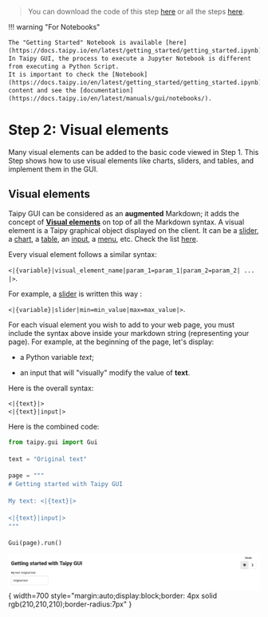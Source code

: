 > You can download the code of this step [here](../src/step_02.py) or all the steps [here](https://github.com/Avaiga/taipy-getting-started-gui/tree/develop/src).

!!! warning "For Notebooks"

    The "Getting Started" Notebook is available [here](https://docs.taipy.io/en/latest/getting_started/getting_started.ipynb). In Taipy GUI, the process to execute a Jupyter Notebook is different from executing a Python Script.
    It is important to check the [Notebook](https://docs.taipy.io/en/latest/getting_started/getting_started.ipynb) content and see the [documentation](https://docs.taipy.io/en/latest/manuals/gui/notebooks/).

# Step 2: Visual elements

Many visual elements can be added to the basic code viewed in Step 1. This Step shows how to use visual elements 
like charts, sliders, and tables, and implement them in the GUI.

## Visual elements

Taipy GUI can be considered as an **augmented** Markdown; it adds the concept of 
**[Visual elements](https://docs.taipy.io/en/latest/manuals/gui/viselements/)** on top of all the Markdown syntax. A visual 
element is a Taipy graphical object displayed on the client. It can be a 
[slider](https://docs.taipy.io/en/latest/manuals/gui/viselements/slider/), a 
[chart](https://docs.taipy.io/en/latest/manuals/gui/viselements/chart/), a 
[table](https://docs.taipy.io/en/latest/manuals/gui/viselements/table/), an 
[input](https://docs.taipy.io/en/latest/manuals/gui/viselements/input/), a 
[menu](https://docs.taipy.io/en/latest/manuals/gui/viselements/menu/), etc. Check the list 
[here](https://docs.taipy.io/en/latest/manuals/gui/controls/).

Every visual element follows a similar syntax:

`<|{variable}|visual_element_name|param_1=param_1|param_2=param_2| ... |>`.

For example, a [slider](https://docs.taipy.io/en/latest/manuals/gui/viselements/slider/) is written this way :

`<|{variable}|slider|min=min_value|max=max_value|>`.

For each visual element you wish to add to your web page, you must include the syntax above inside your markdown 
string (representing your page). For example, at the beginning of the page, let's display:

- a Python variable *text*;

- an input that will "visually" modify the value of __text__.

Here is the overall syntax:

```
<|{text}|>
<|{text}|input|>
```

Here is the combined code:

```python
from taipy.gui import Gui

text = "Original text"

page = """
# Getting started with Taipy GUI

My text: <|{text}|>

<|{text}|input|>
"""

Gui(page).run()
```

![Visual Elements](result.png){ width=700 style="margin:auto;display:block;border: 4px solid rgb(210,210,210);border-radius:7px" }
